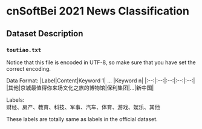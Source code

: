 # cnSoftBei 2021 News Classification

## Dataset Description

### `toutiao.txt`

Notice that this file is encoded in UTF-8, so make sure that you have set the correct encoding.

Data Format:
|Label|Content|Keyword 1| ... |Keyword n|
|:--:|:--:|:--:|:--:|:--:|
|其他|京城最值得你来场文化之旅的博物馆|保利集团|...|新中国|

Labels:  
财经、房产、教育、科技、军事、汽车、体育、游戏、娱乐、其他

These labels are totally same as labels in the official dataset.

